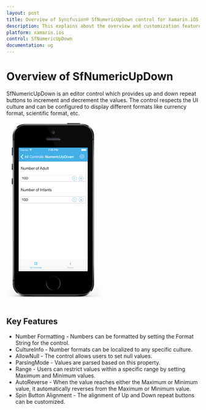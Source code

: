 ```yaml
---
layout: post
title: Overview of Syncfusion® SfNumericUpDown control for Xamarin.iOS
description: This explains about the overview and customization features available in SfNumericUpDown control in Xamarin.iOS platform.
platform: xamarin.ios
control: SfNumericUpDown
documentation: ug
---
```


# Overview of SfNumericUpDown

SfNumericUpDown is an editor control which provides up and down repeat buttons to increment and decrement the values. The control respects the UI culture and can be configured to display different formats like currency format, scientific format, etc.

![Display the overview of SfNumericUpDown](images/overview.png)

## Key Features

* Number Formatting - Numbers can be formatted by setting the Format String for the control.
* CultureInfo - Number formats can be localized to any specific culture.
* AllowNull - The control allows users to set null values.
* ParsingMode - Values are parsed based on this property.
* Range - Users can restrict values within a specific range by setting Maximum and Minimum values.
* AutoReverse - When the value reaches either the Maximum or Minimum value, it automatically reverses from the Maximum or Minimum value.
* Spin Button Alignment - The alignment of Up and Down repeat buttons can be customized.
